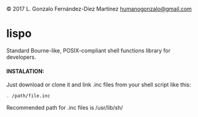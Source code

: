 © 2017 L. Gonzalo Fernández-Díez Martínez
<humanogonzalo@gmail.com>

# lispo
Standard Bourne-like, POSIX-compliant shell functions library for developers.

#### INSTALATION:

Just download or clone it and link .inc files from your shell script like this:
```bash
. /path/file.inc
```
Recommended path for .inc files is /usr/lib/sh/
